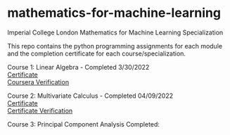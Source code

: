 # mathematics-for-machine-learning
Imperial College London 
Mathematics for Machine Learning Specialization

This repo contains the python programming assignments for each module and the completion certificate for each course/specialization.

Course 1: Linear Algebra - Completed 3/30/2022<br/>
[Certificate](linear-algebra/certificate03302022.pdf)<br/>
[Coursera Verification](https://coursera.org/share/4509bf123f61b6795695bab3210f0205)


Course 2: Multivariate Calculus - Completed 04/09/2022<br/>
[Certificate](multivariate-calculus/certificate04092022.pdf)<br/>
[Certificate Verification](https://coursera.org/share/964aebf54aee2808ab9c8620494d31e6)

Course 3: Principal Component Analysis
Completed: 
